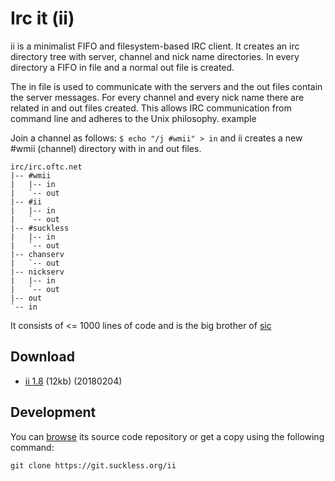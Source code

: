 Irc it (ii)
===========
ii is a minimalist FIFO and filesystem-based IRC client. It creates an irc directory tree with server, channel and nick name directories. In every directory a FIFO in file and a normal out file is created.

The in file is used to communicate with the servers and the out files contain the server messages. For every channel and every nick name there are related in and out files created. This allows IRC communication from command line and adheres to the Unix philosophy.
example

Join a channel as follows: `$ echo "/j #wmii" > in`
and ii creates a new #wmii (channel) directory with in and out files.

    irc/irc.oftc.net
    |-- #wmii
    |   |-- in
    |   `-- out
    |-- #ii
    |   |-- in
    |   `-- out
    |-- #suckless
    |   |-- in
    |   `-- out
    |-- chanserv
    |   `-- out
    |-- nickserv
    |   |-- in
    |   `-- out
    |-- out
    `-- in

It consists of <= 1000 lines of code and is the big brother of [sic](/sic)

Download
--------
* [ii 1.8](//dl.suckless.org/tools/ii-1.8.tar.gz) (12kb) (20180204)

Development
-----------
You can [browse](//git.suckless.org/ii) its source code repository or get
a copy using the following command:

`git clone https://git.suckless.org/ii`
